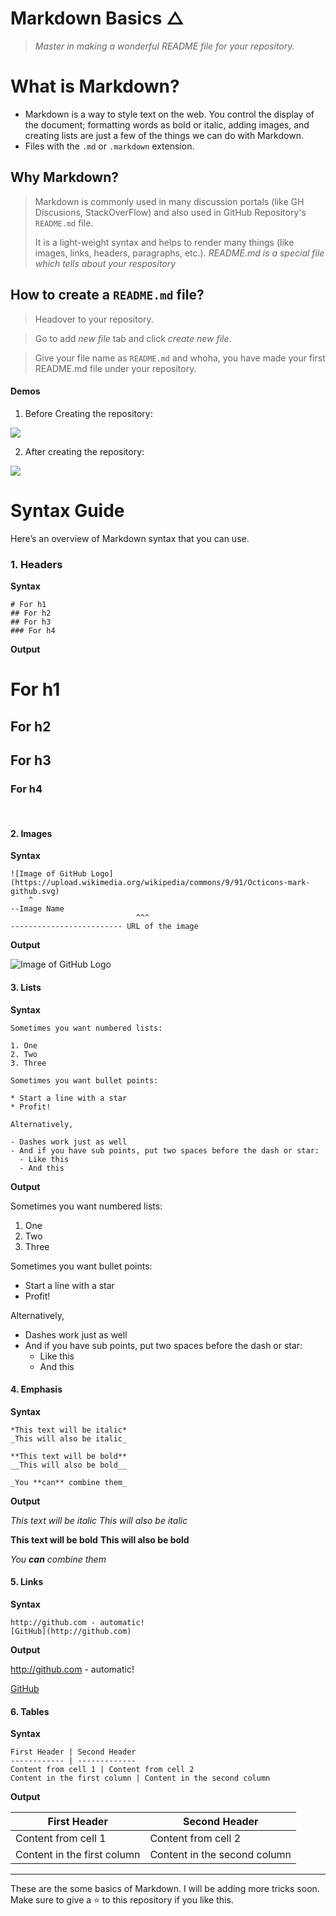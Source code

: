 # Markdown Basics △
> *Master in making a wonderful README file for your repository.*

# What is Markdown?
- Markdown is a way to style text on the web. You control the display of the document; formatting words as bold or italic, adding images, and creating lists are just a few of the things we can do with Markdown.
- Files with the `.md` or `.markdown` extension.

## Why Markdown?
> Markdown is commonly used in many discussion portals (like GH Discusions, StackOverFlow) and also used in GitHub Repository's `README.md` file.
> 
> It is a light-weight syntax and helps to render many things (like images, links, headers, paragraphs, etc.).
> *README.md is a special file which tells about your respository*

## How to create a `README.md` file?
> Headover to your repository.

> Go to add *new file* tab and click *create new file*.

> Give your file name as `README.md` and whoha, you have made your first README.md file under your repository.

#### Demos

1. Before Creating the repository:

<img src="https://github.com/saswatsamal/markdownbasics/blob/main/IMG/create-readme.gif">

2. After creating the repository:

<img src="https://github.com/saswatsamal/markdownbasics/blob/main/IMG/create-readme-2.gif">

# Syntax Guide
Here’s an overview of Markdown syntax that you can use.

### 1. Headers
**Syntax**

```
# For h1
## For h2
## For h3
### For h4
```
**Output**

# For h1
## For h2
## For h3
### For h4

<br>

#### 2. Images
**Syntax**

```
![Image of GitHub Logo](https://upload.wikimedia.org/wikipedia/commons/9/91/Octicons-mark-github.svg)
    ^
--Image Name
                            ^^^
------------------------- URL of the image
```
**Output**

![Image of GitHub Logo](https://upload.wikimedia.org/wikipedia/commons/thumb/9/91/Octicons-mark-github.svg/240px-Octicons-mark-github.svg.png)

#### 3. Lists
**Syntax**

```
Sometimes you want numbered lists:

1. One
2. Two
3. Three

Sometimes you want bullet points:

* Start a line with a star
* Profit!

Alternatively,

- Dashes work just as well
- And if you have sub points, put two spaces before the dash or star:
  - Like this
  - And this
```

**Output**

Sometimes you want numbered lists:

1. One
2. Two
3. Three

Sometimes you want bullet points:

* Start a line with a star
* Profit!

Alternatively,

- Dashes work just as well
- And if you have sub points, put two spaces before the dash or star:
  - Like this
  - And this

#### 4. Emphasis
**Syntax**

```
*This text will be italic*
_This will also be italic_

**This text will be bold**
__This will also be bold__

_You **can** combine them_
```

**Output**

*This text will be italic*
_This will also be italic_

**This text will be bold**
__This will also be bold__

_You **can** combine them_

#### 5. Links

**Syntax**

```
http://github.com - automatic!
[GitHub](http://github.com)
```

**Output**

http://github.com - automatic!

[GitHub](http://github.com)

#### 6. Tables

**Syntax**

```
First Header | Second Header
------------ | -------------
Content from cell 1 | Content from cell 2
Content in the first column | Content in the second column
```

**Output**

First Header | Second Header
------------ | -------------
Content from cell 1 | Content from cell 2
Content in the first column | Content in the second column

<hr>

These are the some basics of Markdown. I will be adding more tricks soon.
Make sure to give a ⭐ to this repository if you like this.
